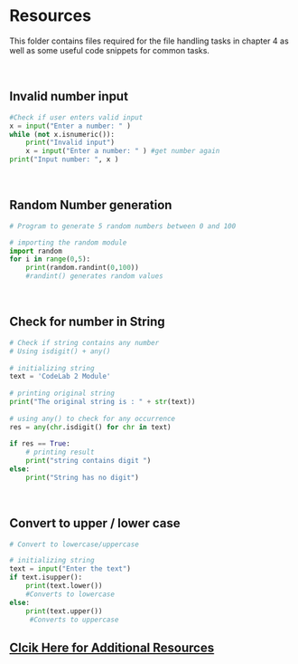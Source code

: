 # Resources

This folder contains files required for the file handling tasks in chapter 4 as well as some useful code snippets for common tasks. 

&nbsp;
&nbsp;

## Invalid number input

```python
#Check if user enters valid input
x = input("Enter a number: " )
while (not x.isnumeric()):
    print("Invalid input")
    x = input("Enter a number: " ) #get number again
print("Input number: ", x )
```

&nbsp;
&nbsp;

## Random Number generation

```python
# Program to generate 5 random numbers between 0 and 100

# importing the random module
import random
for i in range(0,5):
    print(random.randint(0,100))
    #randint() generates random values
```

&nbsp;
&nbsp;

## Check for number in String

```python
# Check if string contains any number
# Using isdigit() + any()
 
# initializing string
text = 'CodeLab 2 Module'
 
# printing original string
print("The original string is : " + str(text))
 
# using any() to check for any occurrence
res = any(chr.isdigit() for chr in text)
     
if res == True:
    # printing result
    print("string contains digit ")
else:
    print("String has no digit")

```

&nbsp;
&nbsp;

## Convert to upper / lower case

```python
# Convert to lowercase/uppercase

# initializing string
text = input("Enter the text")
if text.isupper():
    print(text.lower()) 
    #Converts to lowercase
else:
    print(text.upper())
     #Converts to uppercase
```
## [Clcik Here for Additional Resources](https://docs.google.com/document/d/12FgDNp4Is9YJLF-TsE720RIdpaaNQuD2m2KO0gwt4Zc/edit?usp=sharing)

